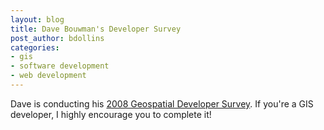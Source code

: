 ```yaml
---
layout: blog
title: Dave Bouwman's Developer Survey
post_author: bdollins
categories:
- gis
- software development
- web development
---
```


Dave is conducting his <a href="http://blog.davebouwman.net/2008/04/08/WhatDoYouDoGeospatialDeveloperSurvey.aspx">2008 Geospatial Developer Survey</a>. If you're a GIS developer, I highly encourage you to complete it!